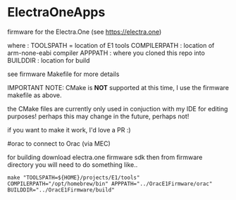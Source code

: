 # ElectraOneApps

firmware for the Electra.One (see https://electra.one)





where :
TOOLSPATH = location of E1 tools
COMPILERPATH : location of arm-none-eabi compiler
APPPATH : where you cloned this repo into
BUILDDIR : location for build

see firmware Makefile for more details


IMPORTANT NOTE: 
CMake is **NOT** supported at this time, I use the firmware makefile as above.

the CMake files are currently only used in conjuction with my IDE for editing purposes! 
perhaps this may change in the future, perhaps not!

if you want to make it work, I'd love a PR  :) 




#orac
to connect to Orac (via MEC)

for building download electra.one firmware sdk
then from firmware directory you will need to do something like..


`
make "TOOLSPATH=${HOME}/projects/E1/tools" COMPILERPATH="/opt/homebrew/bin" APPPATH="../OracE1Firmware/orac" BUILDDIR="../OracE1Firmware/build"
`
